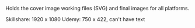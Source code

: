 Holds the cover image working files (SVG) and final images for all platforms.

Skillshare: 1920 x 1080
Udemy: 750 x 422, can't have text